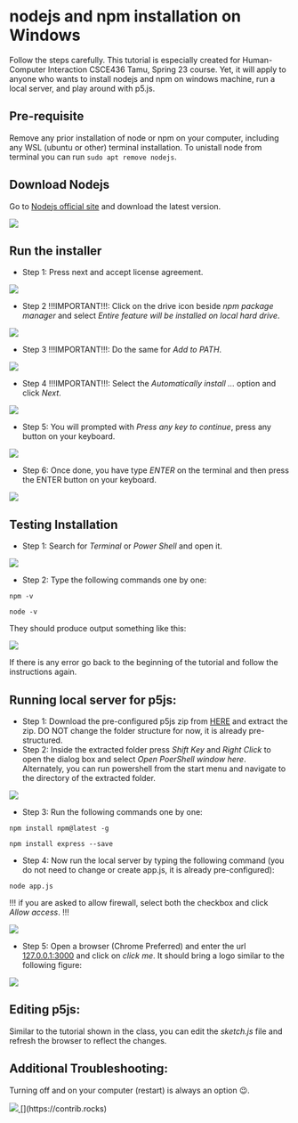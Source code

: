 # nodejs and npm installation on Windows
Follow the steps carefully. This tutorial is especially created for Human-Computer Interaction CSCE436 Tamu, Spring 23 course. Yet, it will apply to anyone who wants to install nodejs and npm on windows machine, run a local server, and play around with p5.js.

## Pre-requisite 
Remove any prior installation of node or npm on your computer, including any WSL (ubuntu or other) terminal installation. To unistall node from terminal you can run `sudo apt remove nodejs`.

## Download Nodejs
Go to [Nodejs official site](https://nodejs.org/en/download/) and download the latest version.

![](https://github.com/abulalarabi/nodejs_windows/raw/main/figures/nodejs_windows/Slide1.PNG)

## Run the installer
  * Step 1: Press next and accept license agreement.
   
  ![](https://github.com/abulalarabi/nodejs_windows/raw/main/figures/nodejs_windows/Slide2.PNG)

  * Step 2 !!!IMPORTANT!!!: Click on the drive icon beside _npm package manager_ and select _Entire feature will be installed on local hard drive_.
 
 ![](https://github.com/abulalarabi/nodejs_windows/raw/main/figures/nodejs_windows/Slide3.PNG)

  * Step 3 !!!IMPORTANT!!!: Do the same for _Add to PATH_.
  
  ![](https://github.com/abulalarabi/nodejs_windows/raw/main/figures/nodejs_windows/Slide4.PNG)
  
  * Step 4 !!!IMPORTANT!!!: Select the _Automatically install ..._ option and click _Next_.

   ![](https://github.com/abulalarabi/nodejs_windows/raw/main/figures/nodejs_windows/Slide5.PNG)

  * Step 5: You will prompted with _Press any key to continue_, press any button on your keyboard.

  ![](https://github.com/abulalarabi/nodejs_windows/raw/main/figures/nodejs_windows/Slide6.PNG)
  
  * Step 6: Once done, you have type _ENTER_ on the terminal and then press the ENTER button on your keyboard.
  
  ![](https://github.com/abulalarabi/nodejs_windows/raw/main/figures/nodejs_windows/Slide7.PNG)
  
## Testing Installation
  * Step 1: Search for _Terminal_ or _Power Shell_ and open it.

  ![](https://github.com/abulalarabi/nodejs_windows/raw/main/figures/nodejs_windows/Slide8.PNG)
  
  * Step 2: Type the following commands one by one:
  ```
  npm -v
  ```
  ```
  node -v
  ```
  
  They should produce output something like this:
  
  ![](https://github.com/abulalarabi/nodejs_windows/raw/main/figures/nodejs_windows/Slide9.PNG)
  
  If there is any error go back to the beginning of the tutorial and follow the instructions again. 

## Running local server for p5js:
  * Step 1: Download the pre-configured p5js zip from [HERE](https://github.com/abulalarabi/nodejs_windows/raw/main/p5js_windows.zip) and extract the zip. DO NOT change the folder structure for now, it is already pre-structured.
  * Step 2: Inside the extracted folder press _Shift Key_ and _Right Click_ to open the dialog box and select _Open PoerShell window here_. Alternately, you can run powershell from the start menu and navigate to the directory of the extracted folder.

  ![](https://github.com/abulalarabi/nodejs_windows/raw/main/figures/nodejs_windows/Slide10.PNG)
  
  * Step 3: Run the following commands one by one:
  ```
  npm install npm@latest -g
  ```
  ```
  npm install express --save
  ```
  
  * Step 4: Now run the local server by typing the following command (you do not need to change or create app.js, it is already pre-configured):
  ```
  node app.js
  ```
  
   !!! if you are asked to allow firewall, select both the checkbox and click _Allow access_. !!!
  
  ![](https://github.com/abulalarabi/nodejs_windows/raw/main/figures/nodejs_windows/Slide14.PNG)
  
  * Step 5: Open a browser (Chrome Preferred) and enter the url [127.0.0.1:3000](127.0.0.1:3000) and click on _click me_. It should bring a logo similar to the following figure:
  
  ![](https://github.com/abulalarabi/nodejs_windows/raw/main/figures/nodejs_windows/Slide15.PNG)

## Editing p5js:
Similar to the tutorial shown in the class, you can edit the _sketch.js_ file and refresh the browser to reflect the changes.

## Additional Troubleshooting:
Turning off and on your computer (restart) is always an option :wink:.

<a href = "https://github.com/abulalarabi/nodejs_windows/graphs/contributors">
  <img src = "https://contrib.rocks/image?repo = abulalarabi/nodejs_windows"/>
</a>
[](https://contrib.rocks)
